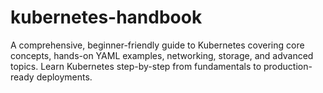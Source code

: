 # kubernetes-handbook
A comprehensive, beginner-friendly guide to Kubernetes covering core concepts, hands-on YAML examples, networking, storage, and advanced topics. Learn Kubernetes step-by-step from fundamentals to production-ready deployments.
